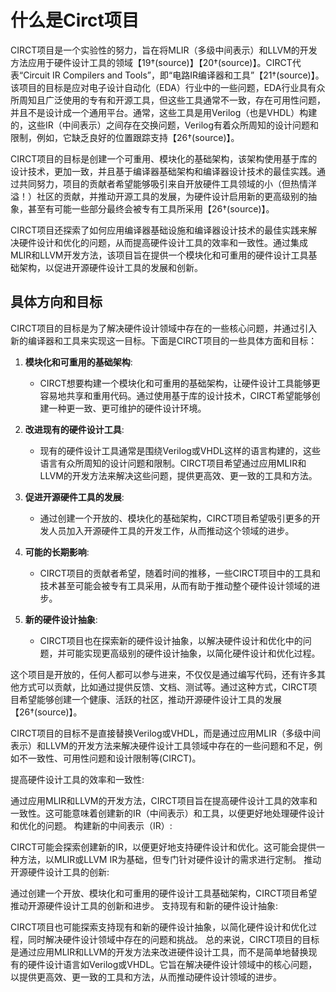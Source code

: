 # 什么是Circt项目

CIRCT项目是一个实验性的努力，旨在将MLIR（多级中间表示）和LLVM的开发方法应用于硬件设计工具的领域【19†(source)】【20†(source)】。CIRCT代表“Circuit IR Compilers and Tools”，即“电路IR编译器和工具”【21†(source)】。该项目的目标是应对电子设计自动化（EDA）行业中的一些问题，EDA行业具有众所周知且广泛使用的专有和开源工具，但这些工具通常不一致，存在可用性问题，并且不是设计成一个通用平台。通常，这些工具是用Verilog（也是VHDL）构建的，这些IR（中间表示）之间存在交换问题，Verilog有着众所周知的设计问题和限制，例如，它缺乏良好的位置跟踪支持【26†(source)】。

CIRCT项目的目标是创建一个可重用、模块化的基础架构，该架构使用基于库的设计技术，更加一致，并且基于编译器基础架构和编译器设计技术的最佳实践。通过共同努力，项目的贡献者希望能够吸引来自开放硬件工具领域的小（但热情洋溢！）社区的贡献，并推动开源工具的发展，为硬件设计启用新的更高级别的抽象，甚至有可能一些部分最终会被专有工具所采用【26†(source)】。

CIRCT项目还探索了如何应用编译器基础设施和编译器设计技术的最佳实践来解决硬件设计和优化的问题，从而提高硬件设计工具的效率和一致性。通过集成MLIR和LLVM开发方法，该项目旨在提供一个模块化和可重用的硬件设计工具基础架构，以促进开源硬件设计工具的发展和创新。

## 具体方向和目标

CIRCT项目的目标是为了解决硬件设计领域中存在的一些核心问题，并通过引入新的编译器和工具来实现这一目标。下面是CIRCT项目的一些具体方面和目标：

1. **模块化和可重用的基础架构**:
   - CIRCT想要构建一个模块化和可重用的基础架构，让硬件设计工具能够更容易地共享和重用代码。通过使用基于库的设计技术，CIRCT希望能够创建一种更一致、更可维护的硬件设计环境。

2. **改进现有的硬件设计工具**:
   - 现有的硬件设计工具通常是围绕Verilog或VHDL这样的语言构建的，这些语言有众所周知的设计问题和限制。CIRCT项目希望通过应用MLIR和LLVM的开发方法来解决这些问题，提供更高效、更一致的工具和方法。

3. **促进开源硬件工具的发展**:
   - 通过创建一个开放的、模块化的基础架构，CIRCT项目希望吸引更多的开发人员加入开源硬件工具的开发工作，从而推动这个领域的进步。

4. **可能的长期影响**:
   - CIRCT项目的贡献者希望，随着时间的推移，一些CIRCT项目中的工具和技术甚至可能会被专有工具采用，从而有助于推动整个硬件设计领域的进步。

5. **新的硬件设计抽象**:
   - CIRCT项目也在探索新的硬件设计抽象，以解决硬件设计和优化中的问题，并可能实现更高级别的硬件设计抽象，以简化硬件设计和优化过程。

这个项目是开放的，任何人都可以参与进来，不仅仅是通过编写代码，还有许多其他方式可以贡献，比如通过提供反馈、文档、测试等。通过这种方式，CIRCT项目希望能够创建一个健康、活跃的社区，推动开源硬件设计工具的发展【26†(source)】。

CIRCT项目的目标不是直接替换Verilog或VHDL，而是通过应用MLIR（多级中间表示）和LLVM的开发方法来解决硬件设计工具领域中存在的一些问题和不足，例如不一致性、可用性问题和设计限制等​ (CIRCT)​。

提高硬件设计工具的效率和一致性:

通过应用MLIR和LLVM的开发方法，CIRCT项目旨在提高硬件设计工具的效率和一致性。这可能意味着创建新的IR（中间表示）和工具，以便更好地处理硬件设计和优化的问题。
构建新的中间表示（IR）:

CIRCT可能会探索创建新的IR，以便更好地支持硬件设计和优化。这可能会提供一种方法，以MLIR或LLVM IR为基础，但专门针对硬件设计的需求进行定制。
推动开源硬件设计工具的创新:

通过创建一个开放、模块化和可重用的硬件设计工具基础架构，CIRCT项目希望推动开源硬件设计工具的创新和进步。
支持现有和新的硬件设计抽象:

CIRCT项目也可能探索支持现有和新的硬件设计抽象，以简化硬件设计和优化过程，同时解决硬件设计领域中存在的问题和挑战。
总的来说，CIRCT项目的目标是通过应用MLIR和LLVM的开发方法来改进硬件设计工具，而不是简单地替换现有的硬件设计语言如Verilog或VHDL。它旨在解决硬件设计领域中的核心问题，以提供更高效、更一致的工具和方法，从而推动硬件设计领域的进步。
